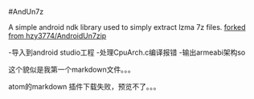 #AndUn7z

A simple android ndk library used to simply extract lzma 7z files.
[forked from hzy3774/AndroidUn7zip](https://github.com/hzy3774/AndroidUn7zip)

-导入到android studio工程
-处理CpuArch.c编译报错
-输出armeabi架构so

这个貌似是我第一个markdown文件。。。

atom的markdown 插件下载失败，预览不了。。。
